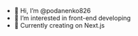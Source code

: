 - 👋 Hi, I’m @podanenko826
- 👀 I’m interested in front-end developing
- 🌱 Currently creating on Next.js

<!---
podanenko826/podanenko826 is a ✨ special ✨ repository because its `README.md` (this file) appears on your GitHub profile.
You can click the Preview link to take a look at your changes.
--->
